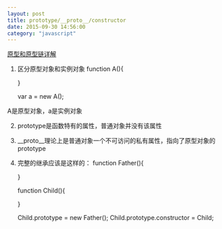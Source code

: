 ```yaml
---
layout: post
title: prototype/__proto__/constructor
date: 2015-09-30 14:56:00
category: "javascript"
---
```


[原型和原型链详解](http://segmentfault.com/a/1190000000662547)

1. 区分原型对象和实例对象
	function A(){

	}

	var a = new A();

A是原型对象，a是实例对象

2. prototype是函数特有的属性，普通对象并没有该属性  
3. __proto__理论上是普通对象一个不可访问的私有属性，指向了原型对象的prototype
4. 完整的继承应该是这样的：
	function Father(){

	}

	function Child(){

	}

	Child.prototype = new Father();
	Child.prototype.constructor = Child;


